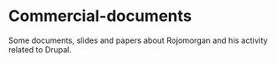 # Commercial-documents
Some documents, slides and papers about Rojomorgan and his activity related to Drupal.
